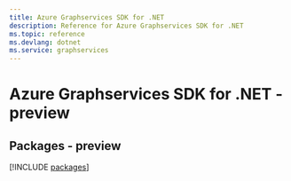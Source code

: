 ```yaml
---
title: Azure Graphservices SDK for .NET
description: Reference for Azure Graphservices SDK for .NET
ms.topic: reference
ms.devlang: dotnet
ms.service: graphservices
---
```

# Azure Graphservices SDK for .NET - preview
## Packages - preview
[!INCLUDE [packages](graphservices-index.md)]

